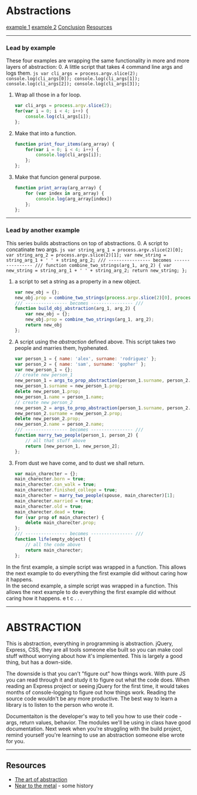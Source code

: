 # Abstractions
[example 1](#lead-by-example)
[example 2](#lead-by-another-example)
[Conclusion](#abstraction)
[Resources](#resources)

___
### Lead by example
These four examples are wrapping the same functionality in more and more layers of abstraction:
0. A little script that takes 4 command line args and logs them.
    ```js
    var cli_args = process.argv.slice(2);
    console.log(cli_args[0]);
    console.log(cli_args[1]);
    console.log(cli_args[2]);
    console.log(cli_args[3]);
    ```
1. Wrap all those in a for loop.
    ```js
    var cli_args = process.argv.slice(2);
    for(var i = 0; i < 4; i++) {
        console.log(cli_args[i]);
    };
    ```
2. Make that into a function.
    ```js
    function print_four_items(arg_array) {
        for(var i = 0; i < 4; i++) {
            console.log(cli_args[i]);
        };
    };
    ```
3. Make that funcion general purpose.
    ```js
    function print_array(arg_array) {
        for (var index in arg_array) {
            console.log(arg_array[index])
        };
    };
    ```
___
### Lead by another example
This series builds abstractions on top of abstractions. 
0. A script to concatinate two args.
    ```js
    var string_arg_1 = process.argv.slice(2)[0];
    var string_arg_2 = process.argv.slice(2)[1];
    var new_string = string_arg_1 + ' ' + string_arg_2;
    /// ---------------- becomes ---------------- ///
    function combine_two_strings(arg_1, arg_2) {
        var new_string = string_arg_1 + ' ' + string_arg_2;
        return new_string;
    };
    ```
1. a script to set a string as a property in a new object.
    ```js
    var new_obj = {};
    new_obj.prop = combine_two_strings(process.argv.slice(2)[0], process.argv.slice(2)[1]);
    /// ---------------- becomes ---------------- ///
    function build_obj_abstraction(arg_1, arg_2) {
        var new_obj = {};
        new_obj.prop = combine_two_strings(arg_1, arg_2);   
        return new_obj
    };
    ```
2. A script using the _abstraction_ defined above.  This script takes two people and marries them, hyphenated.
    ```js
    var person_1 = { name: 'alex', surname: 'rodriguez' };
    var person_2 = { name: 'sam', surname: 'gopher' };
    var new_person_1 = {};
    // create new person_1
    new_person_1 = args_to_prop_abstraction(person_1.surname, person_2.surname);
    new_person_1.surname = new_person_1.prop;
    delete new_person_1.prop;
    new_person_1.name = person_1.name;
    // create new person_2
    new_person_2 = args_to_prop_abstraction(person_1.surname, person_2.surname);
    new_person_2.surname = new_person_2.prop;
    delete new_person_2.prop;
    new_person_2.name = person_2.name;
    /// ---------------- becomes ---------------- ///
    function marry_two_people(person_1, person_2) {
        // all that stuff above
        return [new_person_1, new_person_2];
    };
    ```
3. From dust we have come, and to dust we shall return.
    ```js
    var main_charecter = {};
    main_charecter.born = true;
    main_charecter.can_walk = true;
    main_charecter.finished_college = true;
    main_charecter = marry_two_people(spouse, main_charecter)[1];
    main_charecter.married = true;
    main_charecter.old = true;
    main_charecter.dead = true;
    for (var prop of main_charecter) {
        delete main_charecter.prop;
    };
    /// ---------------- becomes ---------------- ///
    function life(empty_object) {
        // all the code above
        return main_charecter;
    };
    ```
In the first example, a simple script was wrapped in a function.  This allows the next example to do everything the first example did without caring how it happens.  
In the second example, a simple script was wrapped in a function.  This allows the next example to do everything the first example did without caring how it happens.
e t c . . .
___
# ABSTRACTION
This is abstraction, everything in programming is abstraction.  jQuery, Express, CSS, they are all tools someone else built so you can make cool stuff without worrying about how it's implemented.  This is largely a good thing, but has a down-side.

The downside is that you can't "figure out" how things work.  With pure JS you can read through it and study it to figure out what the code does.  When reading an Express project or seeing jQuery for the first time, it would takes months of console-logging to figure out how things work. Reading the source code wouldn't be any more productive.  The best way to learn a library is to listen to the person who wrote it.

Documentaiton is the developer's way to tell you how to use their code - args, return values, behavior.  The modules we'll be using in class have good documentation.  Next week when you're struggling with the build project, remind yourself you're learning to use an abstraction someone else wrote for you.
___
## Resources

* [The art of abstraction](https://www.youtube.com/watch?v=p7nGcY73epw)
* [Near to the metal](https://www.youtube.com/watch?v=uNuFVq5QeRk) - some history
